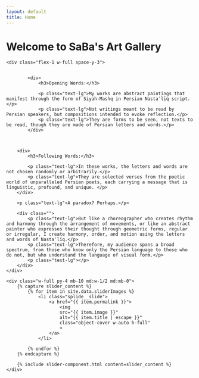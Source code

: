 ```yaml
---
layout: default
title: Home
---
```


<h1 class="mb-24 text-center racing-sans-one-regular">Welcome to SaBa's Art Gallery</h1>

<div class="flex flex-col flex-col-reverse items-center space-x-0 md:flex-row md:space-y-0 md:space-x-1">

    <div class="flex-1 w-full space-y-3">
        

            <div>
                <h3>Opening Words:</h3>

                <p class="text-lg">My works are abstract paintings that manifest through the form of Siyah-Mashq in Persian Nastaʿlīq script.</p>
                <p class="text-lg">Not writings meant to be read by Persian speakers, but compositions intended to evoke reflection.</p>
                <p class="text-lg">They are forms to be seen, not texts to be read, though they are made of Persian letters and words.</p>
            </div>

        

        <div>
            <h3>Following Words:</h3>

            <p class="text-lg">In these works, the letters and words are not chosen randomly or arbitrarily.</p>
            <p class="text-lg">They are selected verses from the poetic world of unparalleled Persian poets, each carrying a message that is linguistic, profound, and unique. </p>
        </div>

        <p class="text-lg">A paradox? Perhaps.</p>

        <div class="">
            <p class="text-lg">But like a choreographer who creates rhythm and harmony through the arrangement of movements, or like an abstract painter who expresses their thought through geometric forms, regular or irregular, I create harmony, order, and motion using the letters and words of Nastaʿlīq.</p>
            <p class="text-lg">Therefore, my audience spans a broad spectrum, from those who know only the Persian language to those who do not, but who understand the language of visual form.</p>
            <p class="text-lg"></p>
        </div>
    </div>

    <div class="w-full py-4 mb-10 md:w-1/2 md:mb-0">
        {% capture slider_content %}
            {% for item in site.data.sliderImages %}
                <li class="splide__slide">
                    <a href="{{ item.permalink }}">
                        <img
                        src="{{ item.image }}"
                        alt="{{ item.title | escape }}"
                        class="object-cover w-auto h-full"
                        >
                    </a>
                </li>
                
            {% endfor %}
        {% endcapture %}

        {% include slider-component.html content=slider_content %}
    </div>
</div>

